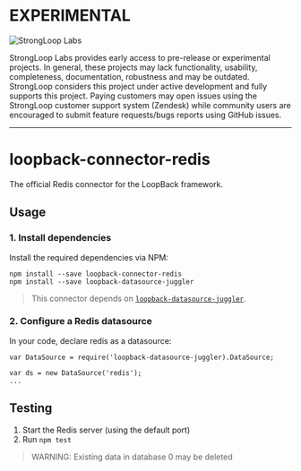 # EXPERIMENTAL

![StrongLoop Labs](http://docs.strongloop.com/download/thumbnails/5310165/StrongLoop%20Labs%20Logo%20Cropped.png "StrongLoop Labs")

StrongLoop Labs provides early access to pre-release or experimental projects.
In general, these projects may lack functionality, usability, completeness,
documentation, robustness and may be outdated. StrongLoop considers this project
under active development and fully supports this project. Paying customers may
open issues using the StrongLoop customer support system (Zendesk) while
community users are encouraged to submit feature requests/bugs reports using
GitHub issues.

---

# loopback-connector-redis

The official Redis connector for the LoopBack framework.

## Usage


### 1. Install dependencies

Install the required dependencies via NPM:

```
npm install --save loopback-connector-redis
npm install --save loopback-datasource-juggler
```

> This connector depends on [`loopback-datasource-juggler`](https://github.com/strongloop/loopback-datasource-juggler).

### 2. Configure a Redis datasource

In your code, declare redis as a datasource:

```
var DataSource = require('loopback-datasource-juggler).DataSource;

var ds = new DataSource('redis');
...
```

## Testing

1. Start the Redis server (using the default port)
2. Run `npm test`

> WARNING: Existing data in database 0 may be deleted
